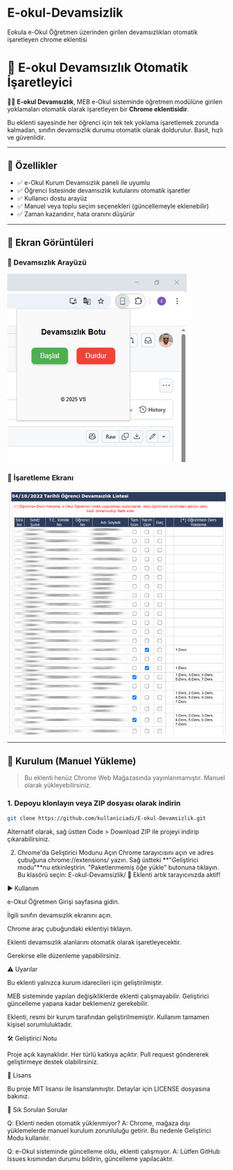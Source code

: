 # E-okul-Devamsizlik
Eokula e-Okul Öğretmen üzerinden girilen devamsızlıkları otomatik işaretleyen chrome eklentisi




# 📌 E-okul Devamsızlık Otomatik İşaretleyici

🧑‍🏫 **E-okul Devamsızlık**, MEB e-Okul sisteminde öğretmen modülüne girilen yoklamaları otomatik olarak işaretleyen bir **Chrome eklentisidir**.

Bu eklenti sayesinde her öğrenci için tek tek yoklama işaretlemek zorunda kalmadan, sınıfın devamsızlık durumu otomatik olarak doldurulur. Basit, hızlı ve güvenlidir.

---

## 🚀 Özellikler

- ✅ e-Okul Kurum Devamsızlık paneli ile uyumlu
- ✅ Öğrenci listesinde devamsızlık kutularını otomatik işaretler
- ✅ Kullanıcı dostu arayüz
- ✅ Manuel veya toplu seçim seçenekleri (güncellemeyle eklenebilir)
- ✅ Zaman kazandırır, hata oranını düşürür

---

## 📸 Ekran Görüntüleri

### 🔹 Devamsızlık Arayüzü
![](plugin_ekran.jpg)

### 🔹 İşaretleme Ekranı
![](devamsizlik.png)

---

## 🔧 Kurulum (Manuel Yükleme)

> Bu eklenti henüz Chrome Web Mağazasında yayınlanmamıştır. Manuel olarak yükleyebilirsiniz.

### 1. Depoyu klonlayın veya ZIP dosyası olarak indirin

```bash
git clone https://github.com/kullaniciadi/E-okul-Devamsizlik.git
```

Alternatif olarak, sağ üstten Code > Download ZIP ile projeyi indirip çıkarabilirsiniz.

2. Chrome'da Geliştirici Modunu Açın
Chrome tarayıcısını açın ve adres çubuğuna chrome://extensions/ yazın.
Sağ üstteki **"Geliştirici modu"**nu etkinleştirin.
"Paketlenmemiş öğe yükle" butonuna tıklayın.
Bu klasörü seçin: E-okul-Devamsizlik/
🎉 Eklenti artık tarayıcınızda aktif!

▶️ Kullanım

e-Okul Öğretmen Girişi sayfasına gidin.

İlgili sınıfın devamsızlık ekranını açın.

Chrome araç çubuğundaki eklentiyi tıklayın.

Eklenti devamsızlık alanlarını otomatik olarak işaretleyecektir.

Gerekirse elle düzenleme yapabilirsiniz.

⚠️ Uyarılar

Bu eklenti yalnızca kurum idarecileri için geliştirilmiştir.

MEB sisteminde yapılan değişikliklerde eklenti çalışmayabilir. Geliştirici güncelleme yapana kadar beklemeniz gerekebilir.

Eklenti, resmi bir kurum tarafından geliştirilmemiştir. Kullanım tamamen kişisel sorumluluktadır.

🛠️ Geliştirici Notu

Proje açık kaynaklıdır. Her türlü katkıya açıktır. Pull request göndererek geliştirmeye destek olabilirsiniz.

📄 Lisans

Bu proje MIT lisansı ile lisanslanmıştır. Detaylar için LICENSE dosyasına bakınız.

🙋 Sık Sorulan Sorular

Q: Eklenti neden otomatik yüklenmiyor?
A: Chrome, mağaza dışı yüklemelerde manuel kurulum zorunluluğu getirir. Bu nedenle Geliştirici Modu kullanılır.

Q: e-Okul sisteminde güncelleme oldu, eklenti çalışmıyor.
A: Lütfen GitHub Issues kısmından durumu bildirin, güncelleme yapılacaktır.

